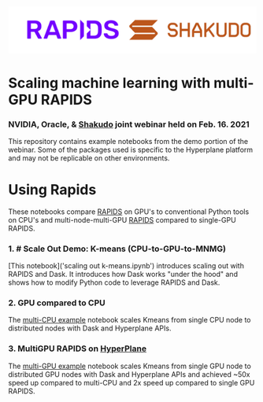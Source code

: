 ![](rapids_shakudo.png)

# Scaling machine learning with multi-GPU RAPIDS
### NVIDIA, Oracle, & [Shakudo](https://bit.ly/3FdAeRu) joint webinar held on Feb. 16. 2021
This repository contains example notebooks from the demo portion of the webinar.
Some of the packages used is specific to the Hyperplane platform and may not be replicable on other environments. 

# Using Rapids 

These notebooks compare [RAPIDS](https://rapids.ai) on GPU's to conventional Python tools on CPU's and multi-node-multi-GPU [RAPIDS](https://rapids.ai) compared to single-GPU RAPIDS.

### 1. # Scale Out Demo: K-means (CPU-to-GPU-to-MNMG)
[This notebook]('scaling out k-means.ipynb') introduces scaling out with RAPIDS and Dask. It introduces how Dask works "under the hood" and shows how to modify Python code to leverage RAPIDS and Dask.

### 2. GPU compared to CPU

The [multi-CPU example](multiCPU.ipynb) notebook scales Kmeans from single CPU node to distributed nodes with Dask and Hyperplane APIs.

### 3. MultiGPU RAPIDS on [HyperPlane](https://bit.ly/3GWTymp)

The [multi-GPU example](multiGPU_rapids.ipynb.ipynb) notebook scales Kmeans from single GPU node to distributed GPU nodes with Dask and Hyperplane APIs and achieved ~50x speed up compared to multi-CPU and 2x speed up compared to single GPU RAPIDS.